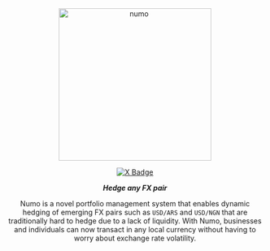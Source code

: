 <div align="center">
  <img src="https://github.com/user-attachments/assets/c2a84982-6d83-4c61-a11d-3de4a5707060" alt="numo" width="300">

  [![X Badge](https://badgen.net/badge/icon/twitter?icon=twitter&label)](https://x.com/numocash)

  ***Hedge any FX pair***

  Numo is a novel portfolio management system that enables dynamic hedging of emerging FX pairs such as `USD/ARS` and `USD/NGN` that are traditionally hard to hedge due to a lack of liquidity. With Numo, businesses and individuals can now transact in any local currency without having to worry about exchange rate volatility.
  
</div>
